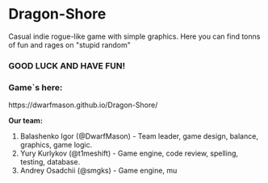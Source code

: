 # Dragon-Shore
Casual indie rogue-like game with simple graphics.
Here you can find tonns of fun and rages on "stupid random"

<h3>GOOD LUCK AND HAVE FUN!</h3>

<h3>Game`s here:</h3> https://dwarfmason.github.io/Dragon-Shore/


**Our team:**

1. Balashenko Igor (@DwarfMason) - Team leader, game design, balance, graphics, game logic.
2. Yury Kurlykov (@t1meshift) - Game engine, code review, spelling, testing, database.
3. Andrey Osadchii (@smgks) - Game engine, mu